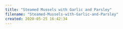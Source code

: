 ```yaml
---
title: "Steamed Mussels with Garlic and Parsley"
filename: "Steamed-Mussels-with-Garlic-and-Parsley"
created: 2020-05-25 16:42:34
---
```


